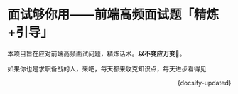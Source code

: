 # 面试够你用——前端高频面试题「精炼+引导」

本项目旨在应对前端高频面试问题，精炼话术。**以不变应万变🤏**。

如果你也是求职备战的人，来吧，每天都来攻克知识点，每天进步看得见

<div style="float: right">{docsify-updated}</div>
